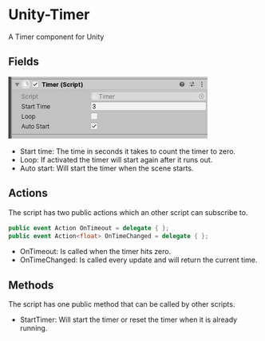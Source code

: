 # Unity-Timer
A Timer component for Unity

## Fields
![Fields](/images/fields.png)

* Start time: The time in seconds it takes to count the timer to zero.
* Loop: If activated the timer will start again after it runs out.
* Auto start: Will start the timer when the scene starts.

## Actions
The script has two public actions which an other script can subscribe to.

```csharp 
public event Action OnTimeout = delegate { };
public event Action<float> OnTimeChanged = delegate { };
```

* OnTimeout: Is called when the timer hits zero.
* OnTimeChanged: Is called every update and will return the current time.

## Methods
The script has one public method that can be called by other scripts.

* StartTimer: Will start the timer or reset the timer when it is already running.

